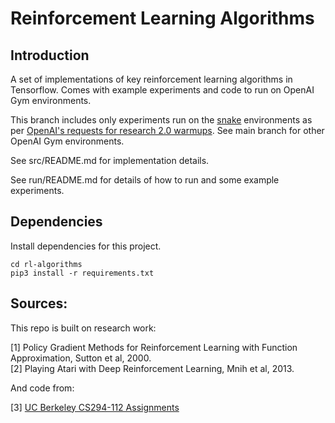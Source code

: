 # Reinforcement Learning Algorithms

## Introduction

A set of implementations of key reinforcement learning algorithms in Tensorflow. Comes with 
example experiments and code to run on OpenAI Gym environments.

This branch includes only experiments run on the [snake](https://github.com/olliejday/snake-rl) environments as per [OpenAI's requests 
for research 2.0 warmups](https://openai.com/blog/requests-for-research-2/).
See main branch for other OpenAI Gym environments.

See src/README.md for implementation details. 

See run/README.md for details of how to run and some example experiments.

## Dependencies

Install dependencies for this project.

```
cd rl-algorithms
pip3 install -r requirements.txt
```

## Sources:

This repo is built on research work:

[1] Policy Gradient Methods for Reinforcement Learning with Function Approximation, Sutton et al, 2000. <br/>
[2] Playing Atari with Deep Reinforcement Learning, Mnih et al, 2013.<br/>

And code from:

[3] [UC Berkeley CS294-112 Assignments](https://github.com/berkeleydeeprlcourse/homework)